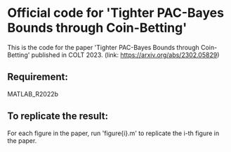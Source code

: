 # Official code for 'Tighter PAC-Bayes Bounds through Coin-Betting'
This is the code for the paper 'Tighter PAC-Bayes Bounds through Coin-Betting' published in COLT 2023.
(link: https://arxiv.org/abs/2302.05829)

## Requirement:
MATLAB_R2022b

## To replicate the result:

For each figure in the paper, run 'figure{i}.m' to replicate the i-th figure in the paper. 
